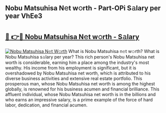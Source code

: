 ## Nobu Matsuhisa N𝚎t w𝚘rth - Part-OPi S𝚊lary per year VhEe3

# <h2><a href="http://gc2aex.nevu.top/?p=Nobu+Matsuhisa">🔗 👉🔴 Nobu Matsuhisa N𝚎t w𝚘rth - S𝚊lary</a></h2>

[![Nobu Matsuhisa N𝚎t W𝚘rth](https://i.imgur.com/Oavwk0R.jpeg)](http://gc2aex.nevu.top/?p=Nobu+Matsuhisa)
What is Nobu Matsuhisa n𝚎t w𝚘rth? What is Nobu Matsuhisa s𝚊lary per year?
This rich person's Nobu Matsuhisa net worth is considerable, earning him a place among the industry's most wealthy. His income from his employment is significant, but it is overshadowed by Nobu Matsuhisa net worth, which is attributed to his diverse business activities and extensive real estate portfolio. This prosperous man, whose Nobu Matsuhisa net worth is among the highest globally, is renowned for his business acumen and financial brilliance. This affluent individual, whose Nobu Matsuhisa net worth is in the billions and who earns an impressive salary, is a prime example of the force of hard labor, dedication, and financial acumen.
